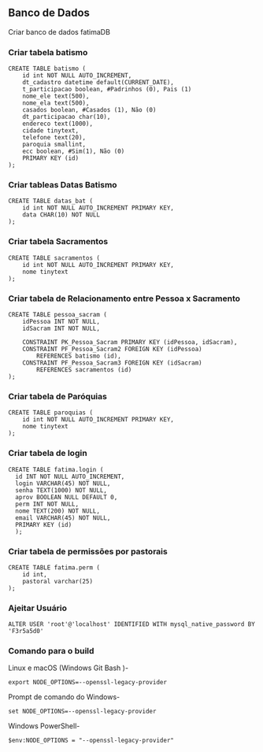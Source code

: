 ## Banco de Dados
Criar banco de dados fatimaDB

### Criar tabela batismo
```
CREATE TABLE batismo (
	id int NOT NULL AUTO_INCREMENT,
    dt_cadastro datetime default(CURRENT_DATE),
    t_participacao boolean, #Padrinhos (0), Pais (1)
    nome_ele text(500),
    nome_ela text(500),
    casados boolean, #Casados (1), Não (0)
    dt_participacao char(10),
    endereco text(1000),
    cidade tinytext,
    telefone text(20),
    paroquia smallint,
    ecc boolean, #Sim(1), Não (0)
	PRIMARY KEY (id)
);
```

### Criar tableas Datas Batismo
```
CREATE TABLE datas_bat (
	id int NOT NULL AUTO_INCREMENT PRIMARY KEY,
    data CHAR(10) NOT NULL
);
```
### Criar tabela Sacramentos
```
CREATE TABLE sacramentos (
	id int NOT NULL AUTO_INCREMENT PRIMARY KEY,
    nome tinytext
);
```

### Criar tabela de Relacionamento entre Pessoa x Sacramento
```
CREATE TABLE pessoa_sacram (
	idPessoa INT NOT NULL,
    idSacram INT NOT NULL,
    
    CONSTRAINT PK_Pessoa_Sacram PRIMARY KEY (idPessoa, idSacram),
    CONSTRAINT PF_Pessoa_Sacram2 FOREIGN KEY (idPessoa)
		REFERENCES batismo (id),
	CONSTRAINT PF_Pessoa_Sacram3 FOREIGN KEY (idSacram)
		REFERENCES sacramentos (id)
);
```
### Criar tabela de Paróquias
```
CREATE TABLE paroquias (
	id int NOT NULL AUTO_INCREMENT PRIMARY KEY,
    nome tinytext
);
```
### Criar tabela de login
```
CREATE TABLE fatima.login (
  id INT NOT NULL AUTO_INCREMENT,
  login VARCHAR(45) NOT NULL,
  senha TEXT(1000) NOT NULL,
  aprov BOOLEAN NULL DEFAULT 0,
  perm INT NOT NULL,
  nome TEXT(200) NOT NULL,
  email VARCHAR(45) NOT NULL,
  PRIMARY KEY (id)
  );
```
### Criar tabela de permissões por pastorais
```
CREATE TABLE fatima.perm (
    id int,
    pastoral varchar(25)
);
```

### Ajeitar Usuário
```
ALTER USER 'root'@'localhost' IDENTIFIED WITH mysql_native_password BY 'F3r5a5d0'
```

### Comando para o build

Linux e macOS (Windows Git Bash )-
```
export NODE_OPTIONS=--openssl-legacy-provider
```
Prompt de comando do Windows-
```
set NODE_OPTIONS=--openssl-legacy-provider
```
Windows PowerShell-
```
$env:NODE_OPTIONS = "--openssl-legacy-provider"
```





